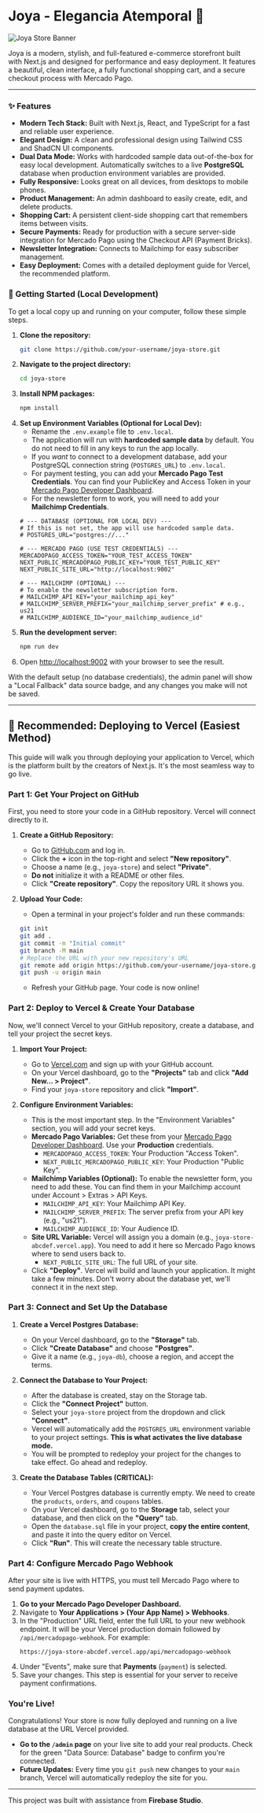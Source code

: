 
# Joya - Elegancia Atemporal 💍

![Joya Store Banner](https://placehold.co/1200x400.png?text=Joya+Store)

Joya is a modern, stylish, and full-featured e-commerce storefront built with Next.js and designed for performance and easy deployment. It features a beautiful, clean interface, a fully functional shopping cart, and a secure checkout process with Mercado Pago.

---

### ✨ Features

-   **Modern Tech Stack:** Built with Next.js, React, and TypeScript for a fast and reliable user experience.
-   **Elegant Design:** A clean and professional design using Tailwind CSS and ShadCN UI components.
-   **Dual Data Mode:** Works with hardcoded sample data out-of-the-box for easy local development. Automatically switches to a live **PostgreSQL** database when production environment variables are provided.
-   **Fully Responsive:** Looks great on all devices, from desktops to mobile phones.
-   **Product Management:** An admin dashboard to easily create, edit, and delete products.
-   **Shopping Cart:** A persistent client-side shopping cart that remembers items between visits.
-   **Secure Payments:** Ready for production with a secure server-side integration for Mercado Pago using the Checkout API (Payment Bricks).
-   **Newsletter Integration:** Connects to Mailchimp for easy subscriber management.
-   **Easy Deployment:** Comes with a detailed deployment guide for Vercel, the recommended platform.

### 🚀 Getting Started (Local Development)

To get a local copy up and running on your computer, follow these simple steps.

1.  **Clone the repository:**
    ```sh
    git clone https://github.com/your-username/joya-store.git
    ```
2.  **Navigate to the project directory:**
    ```sh
    cd joya-store
    ```
3.  **Install NPM packages:**
    ```sh
    npm install
    ```
4.  **Set up Environment Variables (Optional for Local Dev):**
    *   Rename the `.env.example` file to `.env.local`.
    *   The application will run with **hardcoded sample data** by default. You do not need to fill in any keys to run the app locally.
    *   If you *want* to connect to a development database, add your PostgreSQL connection string (`POSTGRES_URL`) to `.env.local`.
    *   For payment testing, you can add your **Mercado Pago Test Credentials**. You can find your PublicKey and Access Token in your [Mercado Pago Developer Dashboard](https://www.mercadopago.com/developers/panel/credentials).
    *   For the newsletter form to work, you will need to add your **Mailchimp Credentials**.
    ```env
    # --- DATABASE (OPTIONAL FOR LOCAL DEV) ---
    # If this is not set, the app will use hardcoded sample data.
    # POSTGRES_URL="postgres://..."
    
    # --- MERCADO PAGO (USE TEST CREDENTIALS) ---
    MERCADOPAGO_ACCESS_TOKEN="YOUR_TEST_ACCESS_TOKEN"
    NEXT_PUBLIC_MERCADOPAGO_PUBLIC_KEY="YOUR_TEST_PUBLIC_KEY"
    NEXT_PUBLIC_SITE_URL="http://localhost:9002"

    # --- MAILCHIMP (OPTIONAL) ---
    # To enable the newsletter subscription form.
    # MAILCHIMP_API_KEY="your_mailchimp_api_key"
    # MAILCHIMP_SERVER_PREFIX="your_mailchimp_server_prefix" # e.g., us21
    # MAILCHIMP_AUDIENCE_ID="your_mailchimp_audience_id"
    ```
5.  **Run the development server:**
    ```sh
    npm run dev
    ```
6.  Open [http://localhost:9002](http://localhost:9002) with your browser to see the result.

With the default setup (no database credentials), the admin panel will show a "Local Fallback" data source badge, and any changes you make will not be saved.

---

## 🚀 Recommended: Deploying to Vercel (Easiest Method)

This guide will walk you through deploying your application to Vercel, which is the platform built by the creators of Next.js. It's the most seamless way to go live.

### Part 1: Get Your Project on GitHub

First, you need to store your code in a GitHub repository. Vercel will connect directly to it.

1.  **Create a GitHub Repository:**
    *   Go to [GitHub.com](https://github.com) and log in.
    *   Click the **+** icon in the top-right and select **"New repository"**.
    *   Choose a name (e.g., `joya-store`) and select **"Private"**.
    *   **Do not** initialize it with a README or other files.
    *   Click **"Create repository"**. Copy the repository URL it shows you.

2.  **Upload Your Code:**
    *   Open a terminal in your project's folder and run these commands:
    ```bash
    git init
    git add .
    git commit -m "Initial commit"
    git branch -M main
    # Replace the URL with your new repository's URL
    git remote add origin https://github.com/your-username/joya-store.git
    git push -u origin main
    ```
    *   Refresh your GitHub page. Your code is now online!

### Part 2: Deploy to Vercel & Create Your Database

Now, we'll connect Vercel to your GitHub repository, create a database, and tell your project the secret keys.

1.  **Import Your Project:**
    *   Go to [Vercel.com](https://vercel.com) and sign up with your GitHub account.
    *   On your Vercel dashboard, go to the **"Projects"** tab and click **"Add New... > Project"**.
    *   Find your `joya-store` repository and click **"Import"**.

2.  **Configure Environment Variables:**
    *   This is the most important step. In the "Environment Variables" section, you will add your secret keys.
    *   **Mercado Pago Variables:** Get these from your [Mercado Pago Developer Dashboard](https://www.mercadopago.com/developers). Use your **Production** credentials.
        *   `MERCADOPAGO_ACCESS_TOKEN`: Your Production "Access Token".
        *   `NEXT_PUBLIC_MERCADOPAGO_PUBLIC_KEY`: Your Production "Public Key".
    *   **Mailchimp Variables (Optional):** To enable the newsletter form, you need to add these. You can find them in your Mailchimp account under Account > Extras > API Keys.
        *   `MAILCHIMP_API_KEY`: Your Mailchimp API Key.
        *   `MAILCHIMP_SERVER_PREFIX`: The server prefix from your API key (e.g., "us21").
        *   `MAILCHIMP_AUDIENCE_ID`: Your Audience ID.
    *   **Site URL Variable:** Vercel will assign you a domain (e.g., `joya-store-abcdef.vercel.app`). You need to add it here so Mercado Pago knows where to send users back to.
        *   `NEXT_PUBLIC_SITE_URL`: The full URL of your site.
    *   Click **"Deploy"**. Vercel will build and launch your application. It might take a few minutes. Don't worry about the database yet, we'll connect it in the next step.

### Part 3: Connect and Set Up the Database

1.  **Create a Vercel Postgres Database:**
    *   On your Vercel dashboard, go to the **"Storage"** tab.
    *   Click **"Create Database"** and choose **"Postgres"**.
    *   Give it a name (e.g., `joya-db`), choose a region, and accept the terms.

2.  **Connect the Database to Your Project:**
    *   After the database is created, stay on the Storage tab.
    *   Click the **"Connect Project"** button.
    *   Select your `joya-store` project from the dropdown and click **"Connect"**.
    *   Vercel will automatically add the `POSTGRES_URL` environment variable to your project settings. **This is what activates the live database mode.**
    *   You will be prompted to redeploy your project for the changes to take effect. Go ahead and redeploy.

3.  **Create the Database Tables (CRITICAL):**
    *   Your Vercel Postgres database is currently empty. We need to create the `products`, `orders`, and `coupons` tables.
    *   On your Vercel dashboard, go to the **Storage** tab, select your database, and then click on the **"Query"** tab.
    *   Open the `database.sql` file in your project, **copy the entire content**, and paste it into the query editor on Vercel.
    *   Click **"Run"**. This will create the necessary table structure.

### Part 4: Configure Mercado Pago Webhook

After your site is live with HTTPS, you must tell Mercado Pago where to send payment updates.

1.  **Go to your Mercado Pago Developer Dashboard.**
2.  Navigate to **Your Applications > (Your App Name) > Webhooks**.
3.  In the "Production" URL field, enter the full URL to your new webhook endpoint. It will be your Vercel production domain followed by `/api/mercadopago-webhook`. For example:
    ```
    https://joya-store-abcdef.vercel.app/api/mercadopago-webhook
    ```
4.  Under "Events", make sure that **Payments** (`payment`) is selected.
5.  Save your changes. This step is essential for your server to receive payment confirmations.

### You're Live!

Congratulations! Your store is now fully deployed and running on a live database at the URL Vercel provided.

-   **Go to the `/admin` page** on your live site to add your real products. Check for the green "Data Source: Database" badge to confirm you're connected.
-   **Future Updates:** Every time you `git push` new changes to your `main` branch, Vercel will automatically redeploy the site for you.

---

This project was built with assistance from **Firebase Studio**.
